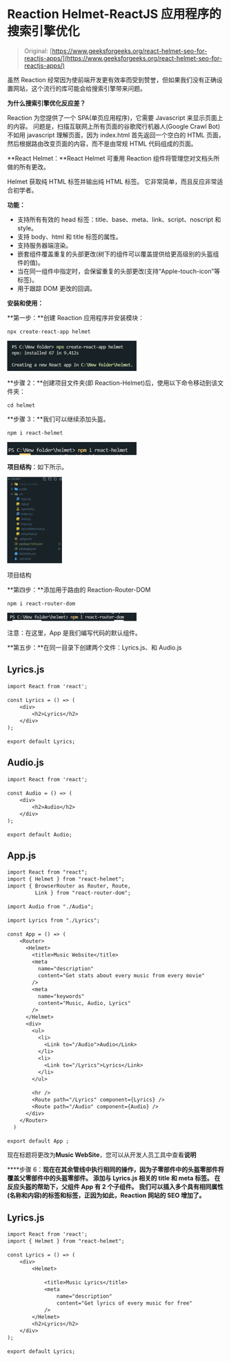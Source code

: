 # Reaction Helmet-ReactJS 应用程序的搜索引擎优化

> Original: [https://www.geeksforgeeks.org/react-helmet-seo-for-reactjs-apps/](https://www.geeksforgeeks.org/react-helmet-seo-for-reactjs-apps/)

虽然 Reaction 经常因为使前端开发更有效率而受到赞誉，但如果我们没有正确设置网站，这个流行的库可能会给搜索引擎带来问题。

**为什么搜索引擎优化反应差？**

Reaction 为您提供了一个 SPA(单页应用程序)，它需要 Javascript 来显示页面上的内容。 问题是，扫描互联网上所有页面的谷歌爬行机器人(Google Crawl Bot)不如用 javascript 理解页面，因为 index.html 首先返回一个空白的 HTML 页面，然后根据路由改变页面的内容，而不是由常规 HTML 代码组成的页面。

**React Helmet：**React Helmet 可重用 Reaction 组件将管理您对文档头所做的所有更改。

Helmet 获取纯 HTML 标签并输出纯 HTML 标签。 它非常简单，而且反应非常适合初学者。

**功能：**

*   支持所有有效的 head 标签：title、base、meta、link、script、noscript 和 style。
*   支持 body、html 和 title 标签的属性。
*   支持服务器端渲染。
*   嵌套组件覆盖重复的头部更改(树下的组件可以覆盖提供给更高级别的头盔组件的值)。
*   当在同一组件中指定时，会保留重复的头部更改(支持“Apple-touch-icon”等标签)。
*   用于跟踪 DOM 更改的回调。

**安装和使用：**

**第一步：**创建 Reaction 应用程序并安装模块：

```
npx create-react-app helmet
```

![](img/3065a8d4c1f26f6fc8be6a794caf7b3f.png)

**步骤 2：**创建项目文件夹(即 Reaction-Helmet)后，使用以下命令移动到该文件夹：

```
cd helmet
```

**步骤 3：**我们可以继续添加头盔。

```
npm i react-helmet
```

![](img/3a9ca52e6973c35bed3b4d4529a9c1f3.png)

**项目结构**：如下所示。

![](img/93db556cf9b72f3239ba8a58b2ba7bdb.png)

项目结构

**第四步：**添加用于路由的 Reaction-Router-DOM

```
npm i react-router-dom
```

![](img/bb2e015f737975018efbbfe9ffeaa0c1.png)

注意：在这里，App 是我们编写代码的默认组件。

**第五步：**在同一目录下创建两个文件：Lyrics.js、和 Audio.js

## Lyrics.js

```
import React from 'react';

const Lyrics = () => (
    <div>
        <h2>Lyrics</h2>
    </div>
);

export default Lyrics;
```

## Audio.js

```
import React from 'react';

const Audio = () => (
    <div>
        <h2>Audio</h2>
    </div>
);

export default Audio;
```

## App.js

```
import React from "react";
import { Helmet } from "react-helmet";
import { BrowserRouter as Router, Route, 
         Link } from "react-router-dom";

import Audio from "./Audio";

import Lyrics from "./Lyrics";

const App = () => (
    <Router>
      <Helmet>
        <title>Music Website</title>
        <meta
          name="description"
          content="Get stats about every music from every movie"
        />
        <meta
          name="keywords"
          content="Music, Audio, Lyrics"
        />
      </Helmet>
      <div>
        <ul>
          <li>
            <Link to="/Audio">Audio</Link>
          </li>
          <li>
            <Link to="/Lyrics">Lyrics</Link>
          </li>
        </ul>

        <hr />
        <Route path="/Lyrics" component={Lyrics} />
        <Route path="/Audio" component={Audio} />
      </div>
    </Router>
  )

export default App ;
```

现在标题将更改为**Music WebSite**，您可以从开发人员工具中查看**说明**

****步骤 6：**现在在其余管线中执行相同的操作，因为子零部件中的头盔零部件将覆盖父零部件中的头盔零部件。 添加与 Lyrics.js 相关的 title 和 meta 标签。 在反应头盔的帮助下，父组件 App 有 2 个子组件。 我们可以插入多个具有相同属性(名称和内容)的<Head>标签和<meta>标签，正因为如此，Reaction 网站的 SEO 增加了。**

## **Lyrics.js**

```
import React from 'react';
import { Helmet } from "react-helmet";

const Lyrics = () => (
    <div>
        <Helmet>

            <title>Music Lyrics</title>
            <meta
                name="description"
                content="Get lyrics of every music for free"
            />
        </Helmet>
        <h2>Lyrics</h2>
    </div>
);

export default Lyrics;
```